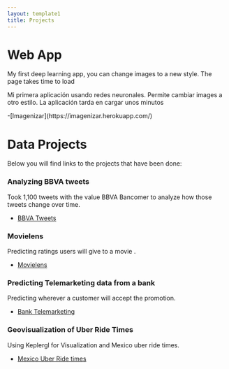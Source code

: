 ```yaml
---
layout: template1
title: Projects
---
```

# Web App
<p>My first deep learning app, you can change images to a new style. The page takes time to load</p>
<p>Mi primera aplicación usando redes neuronales. Permite cambiar images a otro estilo. La aplicación tarda en cargar unos minutos</p>
-[Imagenizar](https://imagenizar.herokuapp.com/)

# Data Projects

<p> Below you will find links to the projects that have been done:</p>


### Analyzing BBVA tweets

Took 1,100 tweets with the value BBVA Bancomer to analyze how those tweets change over time.
- [BBVA Tweets](projects/BBVA.html)


### Movielens 

Predicting ratings users will give to a movie .
- [Movielens](projects/Movielens.html)

### Predicting Telemarketing data from a bank

Predicting wherever a customer will accept the promotion.
- [Bank Telemarketing](projects/BankMKT.html)

### Geovisualization of Uber Ride Times

Using Keplergl for Visualization and Mexico uber ride times.
- [Mexico Uber Ride times](projects/Geodata.html)
